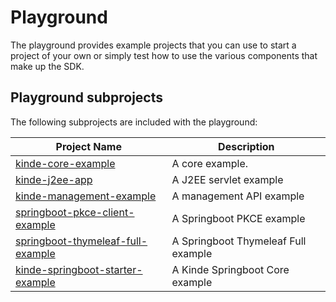 # Playground
The playground provides example projects that you can use to start a project of your own or simply test how to use the various components that make up the SDK.

## Playground subprojects
The following subprojects are included with the playground:

| Project Name                                                                     | Description                         |
|----------------------------------------------------------------------------------|-------------------------------------|
| [kinde-core-example](kinde-core-example/README.md)                               | A core example.                     |
| [kinde-j2ee-app](kinde-j2ee-app/README.md)                                       | A J2EE servlet example              |
| [kinde-management-example](kinde-management-example/README.md)                   | A management API example            |
| [springboot-pkce-client-example](springboot-pkce-client-example/README.md)       | A Springboot PKCE example           |
| [springboot-thymeleaf-full-example](springboot-thymeleaf-full-example/README.md) | A Springboot Thymeleaf Full example |
| [kinde-springboot-starter-example](kinde-springboot-starter-example/README.md)   | A Kinde Springboot Core example     |
